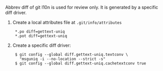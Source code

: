 Abbrev diff of git l10n is used for review only.  It is generated by a
specific diff driver.

1. Create a local attributes file at `.git/info/attributes`

        *.po diff=gettext-uniq
        *.pot diff=gettext-uniq

2. Create a specific diff driver:

        $ git config --global diff.gettext-uniq.textconv \
		  "msguniq -i --no-location --strict -s"
        $ git config --global diff.gettext-uniq.cachetextconv true
